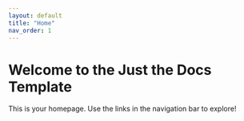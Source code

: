 ```yaml
---
layout: default
title: "Home"
nav_order: 1
---
```


# Welcome to the Just the Docs Template

This is your homepage. Use the links in the navigation bar to explore!

